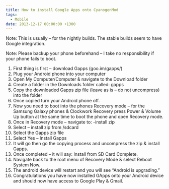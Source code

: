 ```yaml
---
title: How to install Google Apps onto CyanogenMod
tags:
  - Mobile
date: 2013-12-17 00:00:00 +1300
---
```

Note: This is usually – for the nightly builds. The stable builds seem to have Google integration.

Note: Please backup your phone beforehand – I take no responsibility if your phone fails to boot.
  
  1. First thing is first – download Gapps (goo.im/gapps/)
  2. Plug your Android phone into your computer
  3. Open My Computer/Computer & navigate to the Download folder
  4. Create a folder in the Downloads folder called: gapps
  5. Copy the downloaded Gapps zip file (leave as is – do not uncompress) into the folder
  6. Once copied turn your Android phone off.
  7. Now you need to boot into the phones Recovery mode – for the Samsung Galaxy phones & Clockwork Recovery press Power & Volume Up button at the same time to boot the phone and open Recovery mode.
  8. Once in Recovery mode – navigate to: -install zip
  9. Select – install zip from /sdcard
 10. Select the Gapps zip file
 11. Select Yes – Install Gapps
 12. It will go then go the copying process and uncompress the zip & install Gapps.
 13. Once completed – it will say: Install from SD Card Complete.
 14. Navigate back to the root menu of Recovery Mode & select Reboot System Now.
 15. The android device will restart and you will see &#8220;Android is upgrading.&#8221;
 16. Congratulations you have now installed GApps onto your Android device and should now have access to Google Play & Gmail.

